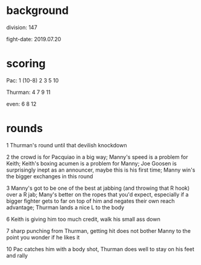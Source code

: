 # background

division: 147

fight-date: 2019.07.20

# scoring

Pac: 1 (10-8) 2 3 5 10

Thurman: 4 7 9 11

even: 6 8 12

# rounds

1 Thurman's round until that devilish knockdown

2 the crowd is for Pacquiao in a big way; Manny's speed is a problem for Keith; Keith's boxing acumen is a problem for Manny; Joe Goosen is surprisingly inept as an announcer, maybe this is his first time; Manny win's the bigger exchanges in this round

3 Manny's got to be one of the best at jabbing (and throwing that R hook) over a R jab; Many's better on the ropes that you'd expect, especially if a bigger fighter gets to far on top of him and negates their own reach advantage; Thurman lands a nice L to the body

6 Keith is giving him too much credit, walk his small ass down

7 sharp punching from Thurman, getting hit does not bother Manny to the point you wonder if he likes it

10 Pac catches him with a body shot, Thurman does well to stay on his feet and rally
